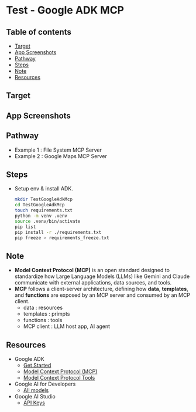<!-- omit in toc -->
# Test - Google ADK MCP

<!-- omit in toc -->
## Table of contents

- [Target](#target)
- [App Screenshots](#app-screenshots)
- [Pathway](#pathway)
- [Steps](#steps)
- [Note](#note)
- [Resources](#resources)

## Target

## App Screenshots

## Pathway

- Example 1 : File System MCP Server
- Example 2 : Google Maps MCP Server

## Steps

- Setup env & install ADK.

  ```bash
  mkdir TestGoogleAdkMcp
  cd TestGoogleAdkMcp
  touch requirements.txt
  python -m venv .venv
  source .venv/bin/activate
  pip list
  pip install -r ./requirements.txt
  pip freeze > requirements_freeze.txt
  ```

## Note

- **Model Context Protocol (MCP)** is an open standard designed to standardize how Large Language Models (LLMs) like Gemini and Claude communicate with external applications, data sources, and tools.
- **MCP** follows a client-server architecture, defining how **data**, **templates**, and **functions** are exposed by an MCP server and consumed by an MCP client.
  - data : resources
  - templates : primpts
  - functions : tools
  - MCP client : LLM host app, AI agent

## Resources

- Google ADK
  - [Get Started](https://google.github.io/adk-docs/get-started/)
  - [Model Context Protocol (MCP)](https://google.github.io/adk-docs/mcp/)
  - [Model Context Protocol Tools](https://google.github.io/adk-docs/tools/mcp-tools/)
- Google AI for Developers
  - [All models](https://ai.google.dev/gemini-api/docs/models)
- Google AI Studio
  - [API Keys](https://aistudio.google.com/app/apikey)
